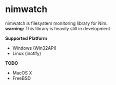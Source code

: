 
# nimwatch

nimwatch is filesystem monitoring library for Nim.  
**warning:** This library is heavily still in development.  

**Supported Platform**
- Windows (Win32API)
- Linux (inotify)

**TODO**
- MacOS X
- FreeBSD
